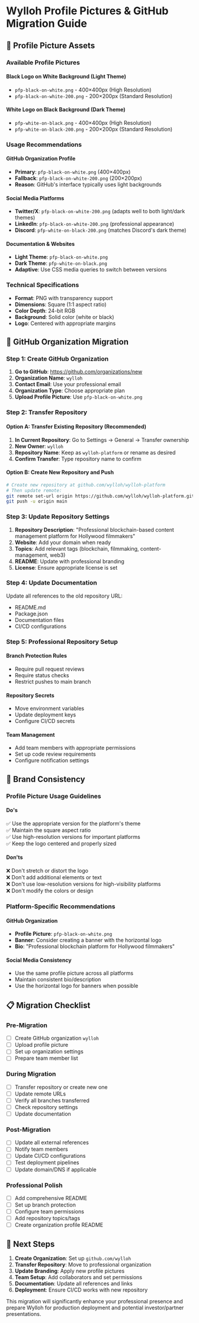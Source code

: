 # Wylloh Profile Pictures & GitHub Migration Guide

## 📸 Profile Picture Assets

### Available Profile Pictures

#### **Black Logo on White Background** (Light Theme)
- `pfp-black-on-white.png` - 400×400px (High Resolution)
- `pfp-black-on-white-200.png` - 200×200px (Standard Resolution)

#### **White Logo on Black Background** (Dark Theme)
- `pfp-white-on-black.png` - 400×400px (High Resolution)
- `pfp-white-on-black-200.png` - 200×200px (Standard Resolution)

### Usage Recommendations

#### **GitHub Organization Profile**
- **Primary**: `pfp-black-on-white.png` (400×400px)
- **Fallback**: `pfp-black-on-white-200.png` (200×200px)
- **Reason**: GitHub's interface typically uses light backgrounds

#### **Social Media Platforms**
- **Twitter/X**: `pfp-black-on-white-200.png` (adapts well to both light/dark themes)
- **LinkedIn**: `pfp-black-on-white-200.png` (professional appearance)
- **Discord**: `pfp-white-on-black-200.png` (matches Discord's dark theme)

#### **Documentation & Websites**
- **Light Theme**: `pfp-black-on-white.png`
- **Dark Theme**: `pfp-white-on-black.png`
- **Adaptive**: Use CSS media queries to switch between versions

### Technical Specifications

- **Format**: PNG with transparency support
- **Dimensions**: Square (1:1 aspect ratio)
- **Color Depth**: 24-bit RGB
- **Background**: Solid color (white or black)
- **Logo**: Centered with appropriate margins

## 🏢 GitHub Organization Migration

### Step 1: Create GitHub Organization

1. **Go to GitHub**: https://github.com/organizations/new
2. **Organization Name**: `wylloh`
3. **Contact Email**: Use your professional email
4. **Organization Type**: Choose appropriate plan
5. **Upload Profile Picture**: Use `pfp-black-on-white.png`

### Step 2: Transfer Repository

#### Option A: Transfer Existing Repository (Recommended)
1. **In Current Repository**: Go to Settings → General → Transfer ownership
2. **New Owner**: `wylloh`
3. **Repository Name**: Keep as `wylloh-platform` or rename as desired
4. **Confirm Transfer**: Type repository name to confirm

#### Option B: Create New Repository and Push
```bash
# Create new repository at github.com/wylloh/wylloh-platform
# Then update remote:
git remote set-url origin https://github.com/wylloh/wylloh-platform.git
git push -u origin main
```

### Step 3: Update Repository Settings

1. **Repository Description**: "Professional blockchain-based content management platform for Hollywood filmmakers"
2. **Website**: Add your domain when ready
3. **Topics**: Add relevant tags (blockchain, filmmaking, content-management, web3)
4. **README**: Update with professional branding
5. **License**: Ensure appropriate license is set

### Step 4: Update Documentation

Update all references to the old repository URL:
- README.md
- Package.json
- Documentation files
- CI/CD configurations

### Step 5: Professional Repository Setup

#### **Branch Protection Rules**
- Require pull request reviews
- Require status checks
- Restrict pushes to main branch

#### **Repository Secrets**
- Move environment variables
- Update deployment keys
- Configure CI/CD secrets

#### **Team Management**
- Add team members with appropriate permissions
- Set up code review requirements
- Configure notification settings

## 🎨 Brand Consistency

### Profile Picture Usage Guidelines

#### **Do's**
✅ Use the appropriate version for the platform's theme  
✅ Maintain the square aspect ratio  
✅ Use high-resolution versions for important platforms  
✅ Keep the logo centered and properly sized  

#### **Don'ts**
❌ Don't stretch or distort the logo  
❌ Don't add additional elements or text  
❌ Don't use low-resolution versions for high-visibility platforms  
❌ Don't modify the colors or design  

### Platform-Specific Recommendations

#### **GitHub Organization**
- **Profile Picture**: `pfp-black-on-white.png`
- **Banner**: Consider creating a banner with the horizontal logo
- **Bio**: "Professional blockchain platform for Hollywood filmmakers"

#### **Social Media Consistency**
- Use the same profile picture across all platforms
- Maintain consistent bio/description
- Use the horizontal logo for banners when possible

## 📋 Migration Checklist

### Pre-Migration
- [ ] Create GitHub organization `wylloh`
- [ ] Upload profile picture
- [ ] Set up organization settings
- [ ] Prepare team member list

### During Migration
- [ ] Transfer repository or create new one
- [ ] Update remote URLs
- [ ] Verify all branches transferred
- [ ] Check repository settings
- [ ] Update documentation

### Post-Migration
- [ ] Update all external references
- [ ] Notify team members
- [ ] Update CI/CD configurations
- [ ] Test deployment pipelines
- [ ] Update domain/DNS if applicable

### Professional Polish
- [ ] Add comprehensive README
- [ ] Set up branch protection
- [ ] Configure team permissions
- [ ] Add repository topics/tags
- [ ] Create organization profile README

## 🚀 Next Steps

1. **Create Organization**: Set up `github.com/wylloh`
2. **Transfer Repository**: Move to professional organization
3. **Update Branding**: Apply new profile pictures
4. **Team Setup**: Add collaborators and set permissions
5. **Documentation**: Update all references and links
6. **Deployment**: Ensure CI/CD works with new repository

This migration will significantly enhance your professional presence and prepare Wylloh for production deployment and potential investor/partner presentations. 